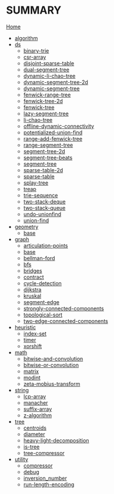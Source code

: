 # SUMMARY
[Home](default.md)
- [algorithm]()
- [ds]()
    - [binary-trie](./ds/binary-trie.md)
    - [csr-array](./ds/csr-array.md)
    - [disjoint-sparse-table](./ds/disjoint-sparse-table.md)
    - [dual-segment-tree](./ds/dual-segment-tree.md)
    - [dynamic-li-chao-tree](./ds/dynamic-li-chao-tree.md)
    - [dynamic-segment-tree-2d](./ds/dynamic-segment-tree-2d.md)
    - [dynamic-segment-tree](./ds/dynamic-segment-tree.md)
    - [fenwick-range-tree](./ds/fenwick-range-tree.md)
    - [fenwick-tree-2d](./ds/fenwick-tree-2d.md)
    - [fenwick-tree](./ds/fenwick-tree.md)
    - [lazy-segment-tree](./ds/lazy-segment-tree.md)
    - [li-chao-tree](./ds/li-chao-tree.md)
    - [offline-dynamic-connectivity](./ds/offline-dynamic-connectivity.md)
    - [potentialized-union-find](./ds/potentialized-union-find.md)
    - [range-add-fenwick-tree](./ds/range-add-fenwick-tree.md)
    - [range-segment-tree](./ds/range-segment-tree.md)
    - [segment-tree-2d](./ds/segment-tree-2d.md)
    - [segment-tree-beats](./ds/segment-tree-beats.md)
    - [segment-tree](./ds/segment-tree.md)
    - [sparse-table-2d](./ds/sparse-table-2d.md)
    - [sparse-table](./ds/sparse-table.md)
    - [splay-tree](./ds/splay-tree.md)
    - [treap](./ds/treap.md)
    - [trie-sequence](./ds/trie-sequence.md)
    - [two-stack-deque](./ds/two-stack-deque.md)
    - [two-stack-queue](./ds/two-stack-queue.md)
    - [undo-unionfind](./ds/undo-unionfind.md)
    - [union-find](./ds/union-find.md)
- [geometry]()
    - [base](./geometry/base.md)
- [graph]()
    - [articulation-points](./graph/articulation-points.md)
    - [base](./graph/base.md)
    - [bellman-ford](./graph/bellman-ford.md)
    - [bfs](./graph/bfs.md)
    - [bridges](./graph/bridges.md)
    - [contract](./graph/contract.md)
    - [cycle-detection](./graph/cycle-detection.md)
    - [dijkstra](./graph/dijkstra.md)
    - [kruskal](./graph/kruskal.md)
    - [segment-edge](./graph/segment-edge.md)
    - [strongly-connected-components](./graph/strongly-connected-components.md)
    - [topological-sort](./graph/topological-sort.md)
    - [two-edge-connected-components](./graph/two-edge-connected-components.md)
- [heuristic]()
    - [index-set](./heuristic/index-set.md)
    - [timer](./heuristic/timer.md)
    - [xorshift](./heuristic/xorshift.md)
- [math]()
    - [bitwise-and-convolution](./math/bitwise-and-convolution.md)
    - [bitwise-or-convolution](./math/bitwise-or-convolution.md)
    - [matrix](./math/matrix.md)
    - [modint](./math/modint.md)
    - [zeta-mobius-transform](./math/zeta-mobius-transform.md)
- [string]()
    - [lcp-array](./string/lcp-array.md)
    - [manacher](./string/manacher.md)
    - [suffix-array](./string/suffix-array.md)
    - [z-algorithm](./string/z-algorithm.md)
- [tree]()
    - [centroids](./tree/centroids.md)
    - [diameter](./tree/diameter.md)
    - [heavy-light-decomposition](./tree/heavy-light-decomposition.md)
    - [is-tree](./tree/is-tree.md)
    - [tree-compressor](./tree/tree-compressor.md)
- [utility]()
    - [compressor](./utility/compressor.md)
    - [debug](./utility/debug.md)
    - [inversion_number](./utility/inversion_number.md)
    - [run-length-encoding](./utility/run-length-encoding.md)
